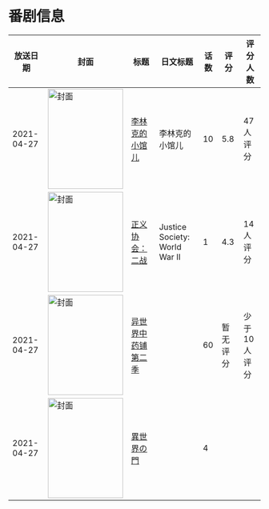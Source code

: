 # 番剧信息

|放送日期|封面|标题|日文标题|话数|评分|评分人数|
|---|---|---|---|---|---|---|
|2021-04-27|<img src="//lain.bgm.tv/pic/cover/c/1b/e6/320222_rp4K7.jpg" alt="封面" style="width:150px;height:200px;object-fit:cover;">|[李林克的小馆儿](https://bangumi.tv/subject/320222)|李林克的小馆儿|10|5.8|47人评分|
|2021-04-27|<img src="//lain.bgm.tv/pic/cover/c/40/19/327360_CYbBz.jpg" alt="封面" style="width:150px;height:200px;object-fit:cover;">|[正义协会：二战](https://bangumi.tv/subject/327360)|Justice Society: World War II|1|4.3|14人评分|
|2021-04-27|<img src="//lain.bgm.tv/pic/cover/c/82/fb/330480_PllKg.jpg" alt="封面" style="width:150px;height:200px;object-fit:cover;">|[异世界中药铺 第二季](https://bangumi.tv/subject/330480)||60|暂无评分|少于10人评分|
|2021-04-27|<img src="//lain.bgm.tv/pic/cover/c/05/03/382704_gJ5GH.jpg" alt="封面" style="width:150px;height:200px;object-fit:cover;">|[異世界の門](https://bangumi.tv/subject/382704)||4|||
